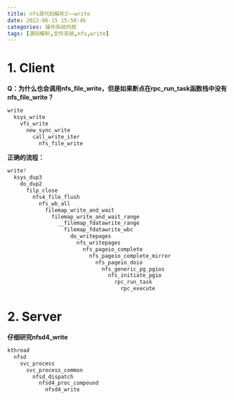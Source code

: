 ```yaml
---
title: nfs源代码解析2——write
date: 2022-06-15 15:50:46
categories: 操作系统内核
tags: [源码解析,文件系统,nfs,write]
---
```


# 1. Client

**Q：为什么也会调用nfs_file_write，但是如果断点在rpc_run_task函数栈中没有nfs_file_write？**

```c
write
  ksys_write
    vfs_write
      new_sync_write
        call_write_iter
          nfs_file_write
```

**正确的流程：**

```c
write?
  ksys_dup3
    do_dup2
      filp_close
        nfs4_file_flush
          nfs_wb_all
            filemap_write_and_wait
              filemap_write_and_wait_range
                __filemap_fdatawrite_range
                  filemap_fdatawrite_wbc
                    do_writepages
                      nfs_writepages
                        nfs_pageio_complete
                          nfs_pageio_complete_mirror
                            nfs_pageio_doio
                              nfs_generic_pg_pgios
                                nfs_initiate_pgio
                                  rpc_run_task
                                    rpc_execute
```

# 2. Server

**仔细研究nfsd4_write**

```c
kthread
  nfsd
    svc_process
      svc_process_common
        nfsd_dispatch
          nfsd4_proc_compound
            nfsd4_write
```

